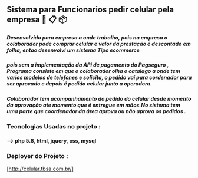 ## Sistema para Funcionarios pedir celular pela empresa   📱 📋 📦 

##### Desenvolvido para empresa a onde trabalho, pois na empresa o colaborador pode comprar celular e valor da prestação é descontado em folha, entao desenvolvi um sistema Tipo ecommerce
##### pois sem a implementação da APi de pagamento do Pagseguro , Programa consiste em que o colaborador olha o catalago a onde tem varios modelos de telefones e  solicita, o pedido vai para cordenador para ser aprovado e  depois é pedido celular junto a operadora.
##### Colaborador tem acompanhamento do pedido do celular desde momento da aprovação ate momento que é entregue em mãos.No sistema tem uma parte que coordenador da área aprova ou não aprova os pedidos .

### Tecnologias Usadas no projeto :
#### --> php 5.6, html, jquery, css, mysql

### Deployer do Projeto :
[http://celular.tbsa.com.br/]

